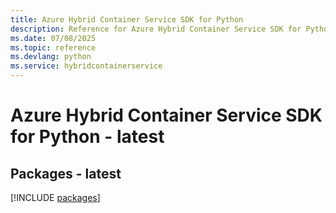 ```yaml
---
title: Azure Hybrid Container Service SDK for Python
description: Reference for Azure Hybrid Container Service SDK for Python
ms.date: 07/08/2025
ms.topic: reference
ms.devlang: python
ms.service: hybridcontainerservice
---
```

# Azure Hybrid Container Service SDK for Python - latest
## Packages - latest
[!INCLUDE [packages](hybrid-container-service-index.md)]